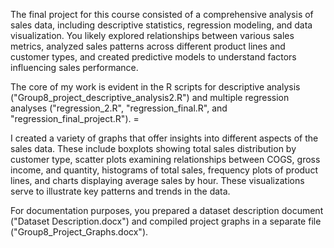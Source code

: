 The final project for this course consisted of a comprehensive analysis of sales data, including descriptive statistics, regression modeling, and data visualization. You likely explored relationships between various sales metrics, analyzed sales patterns across different product lines and customer types, and created predictive models to understand factors influencing sales performance. 

The core of my work is evident in the R scripts for descriptive analysis ("Group8_project_descriptive_analysis2.R") and multiple regression analyses ("regression_2.R", "regression_final.R", and "regression_final_project.R"). =

I created a variety of graphs that offer insights into different aspects of the sales data. These include boxplots showing total sales distribution by customer type, scatter plots examining relationships between COGS, gross income, and quantity, histograms of total sales, frequency plots of product lines, and charts displaying average sales by hour. These visualizations serve to illustrate key patterns and trends in the data.

For documentation purposes, you prepared a dataset description document ("Dataset Description.docx") and compiled project graphs in a separate file ("Group8_Project_Graphs.docx"). 

